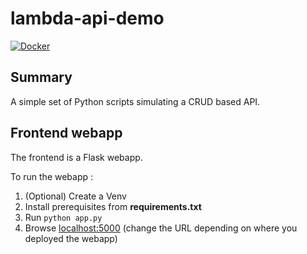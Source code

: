 # lambda-api-demo

[![Docker](https://github.com/Arcanexus/api-demo-frontend/actions/workflows/docker-publish.yml/badge.svg?branch=main)](https://github.com/Arcanexus/api-demo-frontend/actions/workflows/docker-publish.yml)

## Summary
A simple set of Python scripts simulating a CRUD based API.

## Frontend webapp
The frontend is a Flask webapp.

To run the webapp :
1. (Optional) Create a Venv
2. Install prerequisites from **requirements.txt**
3. Run ```python app.py```
4. Browse [localhost:5000](http://localhost:5000) (change the URL depending on where you deployed the webapp)
